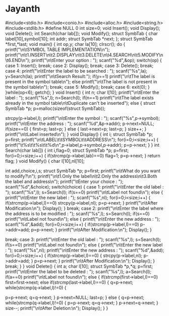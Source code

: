 # Jayanth

#include<stdio.h> 
#include<conio.h> 
#include<alloc.h>
#include<string.h> 
#include<stdlib.h>
#define NULL 0
int size=0;
void Insert(); 
void Display(); 
void Delete();
int Search(char lab[]); 
void Modify();
struct SymbTab
{
char label[10],symbol[10];
int addr;
struct SymbTab *next;
};
struct SymbTab *first,*last;
void main()
{
int op,y; char la[10]; 
clrscr();
do
 {
printf("\n\tSYMBOL TABLE IMPLEMENTATION\n");
printf("\n\t1.INSERT\n\t2.DISPLAY\n\t3.DELETE\n\t4.SEARCH\n\t5.MODIFY\n\t6.END\n"); printf("\n\tEnter your option : ");
scanf("%d",&op); 
switch(op)
{
case 1:
Insert();
break; 
case 2:
Display();
break;
case 3:
Delete();
break; 
case 4:
printf("\n\tEnter the label to be searched : "); scanf("%s",la);
y=Search(la); printf("\n\tSearch Result:"); if(y==1)
printf("\n\tThe label is present in the symbol table\n"); else
printf("\n\tThe label is not present in the symbol table\n"); break;
case 5:
Modify(); 
break; 
case 6:
exit(0);
}
}while(op<6);
getch();
}
void Insert()
{
int n;
char l[10];
printf("\n\tEnter the label : "); scanf("%s",l);
n=Search(l); 
if(n==1)
printf("\n\tThe label exists already in the symbol table\n\tDuplicate can't be inserted"); else
{
struct SymbTab *p; 
p=malloc(sizeof(struct SymbTab));
 

strcpy(p->label,l); 
printf("\n\tEnter the symbol : "); scanf("%s",p->symbol); printf("\n\tEnter the address : "); scanf("%d",&p->addr);
p->next=NULL;
if(size==0)
{
first=p; last=p;
}
else
{
last->next=p; last=p;
}
size++;
}
printf("\n\tLabel inserted\n");
}
void Display()
{
int i;
struct SymbTab *p; 
p=first;
printf("\n\tLABEL\t\tSYMBOL\t\tADDRESS\n"); for(i=0;i<size;i++)
{
printf("\t%s\t\t%s\t\t%d\n",p->label,p->symbol,p->addr); p=p->next;
}
}
int Search(char lab[])
{
int i,flag=0;
struct SymbTab *p;
p=first; 
for(i=0;i<size;i++)
{
if(strcmp(p->label,lab)==0) flag=1;
p=p->next;
}
return flag;
}
void Modify()
{
char l[10],nl[10];
 

int add,choice,i,s;
struct SymbTab *p;
p=first;
printf("\n\tWhat do you want to modify?\n");
printf("\n\t1.Only the label\n\t2.Only the address\n\t3.Both the label and address\n"); printf("\tEnter your choice : ");
scanf("%d",&choice); switch(choice)
{
case 1:
printf("\n\tEnter the old label : "); scanf("%s",l);
s=Search(l);
if(s==0)
printf("\n\tLabel not found\n"); else
{
printf("\n\tEnter the new label : "); scanf("%s",nl); for(i=0;i<size;i++)
{
if(strcmp(p->label,l)==0) strcpy(p->label,nl);
p=p->next;
}
printf("\n\tAfter Modification:\n"); Display();
}
break;
case 2:
printf("\n\tEnter the label where the address is to be modified : "); scanf("%s",l);
s=Search(l); 
if(s==0)
printf("\n\tLabel not found\n"); else
{
printf("\n\tEnter the new address : "); scanf("%d",&add); for(i=0;i<size;i++)
{
if(strcmp(p->label,l)==0) p->addr=add;
p=p->next;
}
printf("\n\tAfter Modification:\n"); Display();
}
 

break; case 3:
printf("\n\tEnter the old label : "); scanf("%s",l);
s=Search(l); if(s==0)
printf("\n\tLabel not found\n"); else
{
printf("\n\tEnter the new label : "); scanf("%s",nl);
printf("\n\tEnter the new address : "); scanf("%d",&add); for(i=0;i<size;i++)
{
if(strcmp(p->label,l)==0)
{
strcpy(p->label,nl); p->addr=add;
}
p=p->next;
}
printf("\n\tAfter Modification:\n"); Display();
}
break;
}
}
void Delete()
{
int a;
char l[10];
struct SymbTab *p,*q; p=first;
printf("\n\tEnter the label to be deleted : "); scanf("%s",l);
a=Search(l); if(a==0)
printf("\n\tLabel not found\n"); else
{
if(strcmp(first->label,l)==0) first=first->next;
else if(strcmp(last->label,l)==0)
{
q=p->next;
while(strcmp(q->label,l)!=0)
{
 

p=p->next; q=q->next;
}
p->next=NULL; last=p;
}
else
{
q=p->next;
while(strcmp(q->label,l)!=0)
{
p=p->next; q=q->next;
}
p->next=q->next;
}
size--;
printf("\n\tAfter Deletion:\n"); 
Display();
}
}

